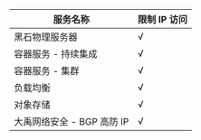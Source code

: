 | 服务名称                   | 限制 IP 访问 |
| -------------------------- | ----------------- |
| 黑石物理服务器             | √            |
| 容器服务 - 持续集成        | √            |
| 容器服务 - 集群            | √            |
| 负载均衡                   | √            |
| 对象存储                   | √            |
| 大禹网络安全 - BGP 高防 IP | √            |
